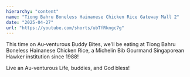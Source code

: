 ```yaml
---
hierarchy: "content"
name: "Tiong Bahru Boneless Hainanese Chicken Rice Gateway Mall 2"
date: "2025-04-27"
url: "https://youtube.com/shorts/ubTfRkngc7g"
---
```


This time on Au-venturous Buddy Bites, we'll be eating at Tiong Bahru Boneless Hainanese Chicken Rice, a Michelin Bib Gourmand Singaporean Hawker institution since 1988!

Live an Au-venturous Life, buddies, and God bless!
